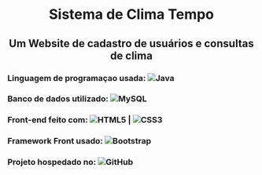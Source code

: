<h1 align="center"> Sistema de Clima Tempo </h1>

<h2 align="center"> Um Website de cadastro de usuários e consultas de clima </h2>

### Linguagem de programaçao usada: ![Java](https://img.shields.io/badge/Java-ED8B00?style=for-the-badge&logo=openjdk&logoColor=white)
### Banco de dados utilizado: ![MySQL](https://img.shields.io/badge/MySQL-00000F?style=for-the-badge&logo=mysql&logoColor=white)
### Front-end feito com: ![HTML5](https://img.shields.io/badge/-HTML5-%23E44D27?style=flat-square&logo=html5&logoColor=ffffff) | ![CSS3](https://img.shields.io/badge/-CSS3-%2300BFFF?style=flat-square&logo=CSS3&logoColor=ffffff)
### Framework Front usado: ![Bootstrap](https://img.shields.io/badge/-Bootstrap-563D7C?style=flat-square&logo=Bootstrap)
### Projeto hospedado no: ![GitHub](https://img.shields.io/badge/-GitHub-181717?style=flat-square&logo=github)
